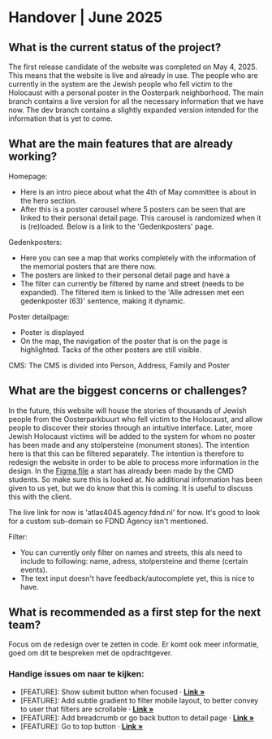 # Handover | June 2025

## What is the current status of the project?
The first release candidate of the website was completed on May 4, 2025.
This means that the website is live and already in use.
The people who are currently in the system are the Jewish people who fell victim to the Holocaust with a personal poster in the Oosterpark neighborhood.
The main branch contains a live version for all the necessary information that we have now.
The dev branch contains a slightly expanded version intended for the information that is yet to come.

## What are the main features that are already working?
Homepage: 
- Here is an intro piece about what the 4th of May committee is about in the hero section.
- After this is a poster carousel where 5 posters can be seen that are linked to their personal detail page.
This carousel is randomized when it is (re)loaded. Below is a link to the 'Gedenkposters' page.

Gedenkposters:
- Here you can see a map that works completely with the information of the memorial posters that are there now.
- The posters are linked to their personal detail page and have a
- The filter can currently be filtered by name and street (needs to be expanded). The filtered item is linked to the 'Alle adressen met een gedenkposter (63)' sentence, making it dynamic.

Poster detailpage: 
- Poster is displayed
- On the map, the navigation of the poster that is on the page is highlighted. Tacks of the other posters are still visible.

<!--
Branches:
insert welke branches goed zijn om naar te kijken
-->

CMS: 
The CMS is divided into Person, Address, Family and Poster

## What are the biggest concerns or challenges?
In the future, this website will house the stories of thousands of Jewish people from the Oosterparkbuurt who fell victim to the Holocaust,
and allow people to discover their stories through an intuitive interface.
Later, more Jewish Holocaust victims will be added to the system for whom no poster has been made and any stolpersteine ​​(monument stones).
The intention here is that this can be filtered separately.
The intention is therefore to redesign the website in order to be able to process more information in the design.
In the [Figma file](https://www.figma.com/design/bHh40tuxL1RjtEcWVJpZjF/Atlas-40-45?node-id=0-1&t=EaUPwnSQPBKCCWbI-1) a start has already been made by the CMD students.
So make sure this is looked at. No additional information has been given to us yet, but we do know that this is coming.
It is useful to discuss this with the client.

The live link for now is 'atlas4045.agency.fdnd.nl' for now. It's good to look for a custom sub-domain so FDND Agency isn't mentioned.

Filter:
- You can currently only filter on names and streets, this als need to include to following: name, adress, stolpersteine and theme (certain events).
- The text input doesn't have feedback/autocomplete yet, this is nice to have.


## What is recommended as a first step for the next team?
Focus om de redesign over te zetten in code.
Er komt ook meer informatie, goed om dit te bespreken met de opdrachtgever.

<!--
Branches:
insert welke branches goed zijn om naar te kijken
-->

### Handige issues om naar te kijken:
- [FEATURE]: Show submit button when focused · <a href="https://github.com/fdnd-agency/atlas4045/issues/299"><strong>Link »</strong></a>
- [FEATURE]: Add subtle gradient to filter mobile layout, to better convey to user that filters are scrollable · <a href="https://github.com/fdnd-agency/atlas4045/issues/298"><strong>Link »</strong></a>
- [FEATURE]: Add breadcrumb or go back button to detail page · <a href="https://github.com/fdnd-agency/atlas4045/issues/247"><strong>Link »</strong></a>
- [FEATURE]: Go to top button · <a href="https://github.com/fdnd-agency/atlas4045/issues/297"><strong>Link »</strong></a>

